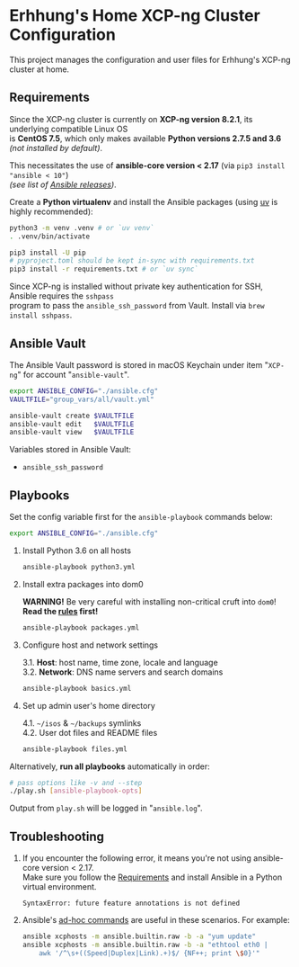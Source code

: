 # Erhhung's Home XCP-ng Cluster Configuration

This project manages the configuration and user files for Erhhung's XCP-ng cluster at home.

## Requirements

Since the XCP-ng cluster is currently on **XCP-ng version 8.2.1**, its underlying compatible Linux OS  
is **CentOS 7.5**, which only makes available **Python versions 2.7.5 and 3.6** _(not installed by default)_.

This necessitates the use of **ansible-core version < 2.17** (via `pip3 install "ansible < 10"`)  
_(see list of [Ansible releases](https://docs.ansible.com/ansible/latest/reference_appendices/release_and_maintenance.html#ansible-community-changelogs))_.

Create a **Python virtualenv** and install the Ansible packages
(using [uv](https://docs.astral.sh/uv/) is highly recommended):

```bash
python3 -m venv .venv # or `uv venv`
. .venv/bin/activate

pip3 install -U pip
# pyproject.toml should be kept in-sync with requirements.txt
pip3 install -r requirements.txt # or `uv sync`
```

Since XCP-ng is installed without private key authentication for SSH, Ansible requires the `sshpass`  
program to pass the `ansible_ssh_password` from Vault. Install via `brew install sshpass`.

## Ansible Vault

The Ansible Vault password is stored in macOS Keychain under item "`XCP-ng`" for account "`ansible-vault`".

```bash
export ANSIBLE_CONFIG="./ansible.cfg"
VAULTFILE="group_vars/all/vault.yml"

ansible-vault create $VAULTFILE
ansible-vault edit   $VAULTFILE
ansible-vault view   $VAULTFILE
```

Variables stored in Ansible Vault:

* `ansible_ssh_password`

## Playbooks

Set the config variable first for the `ansible-playbook` commands below:

```bash
export ANSIBLE_CONFIG="./ansible.cfg"
```

1. Install Python 3.6 on all hosts

    ```bash
    ansible-playbook python3.yml
    ```

2. Install extra packages into dom0

    **WARNING!** Be very careful with installing non-critical cruft into `dom0`!  
    **Read the [rules](https://docs.xcp-ng.org/management/additional-packages/#-rules) first!**

    ```bash
    ansible-playbook packages.yml
    ```

3. Configure host and network settings

    3.1. **Host**: host name, time zone, locale and language  
    3.2. **Network**: DNS name servers and search domains

    ```bash
    ansible-playbook basics.yml
    ```

4. Set up admin user's home directory

    4.1. `~/isos` & `~/backups` symlinks  
    4.2. User dot files and README files

    ```bash
    ansible-playbook files.yml
    ```

Alternatively, **run all playbooks** automatically in order:

```bash
# pass options like -v and --step
./play.sh [ansible-playbook-opts]
```

Output from `play.sh` will be logged in "`ansible.log`".

## Troubleshooting

1. If you encounter the following error, it means you're not using ansible-core version < 2.17.  
  Make sure you follow the [Requirements](#Requirements) and install Ansible in a Python virtual environment.

    ```
    SyntaxError: future feature annotations is not defined
    ```

2. Ansible's [ad-hoc commands](https://docs.ansible.com/ansible/latest/command_guide/intro_adhoc.html#managing-services) are useful in these scenarios.
  For example:

    ```bash
    ansible xcphosts -m ansible.builtin.raw -b -a "yum update"
    ansible xcphosts -m ansible.builtin.raw -b -a "ethtool eth0 |
        awk '/^\s+((Speed|Duplex|Link).+)$/ {NF++; print \$0}'"
    ```
